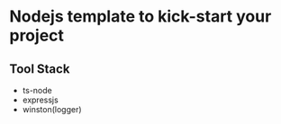 # Nodejs template to kick-start your project

## Tool Stack

- ts-node
- expressjs
- winston(logger)
